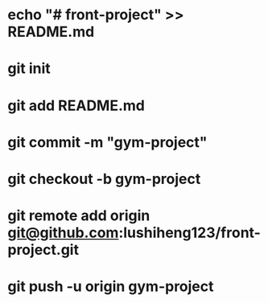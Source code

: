 # echo "# front-project" >> README.md

# git init

# git add README.md

# git commit -m "gym-project"

# git checkout -b gym-project

# git remote add origin git@github.com:lushiheng123/front-project.git

# git push -u origin gym-project
